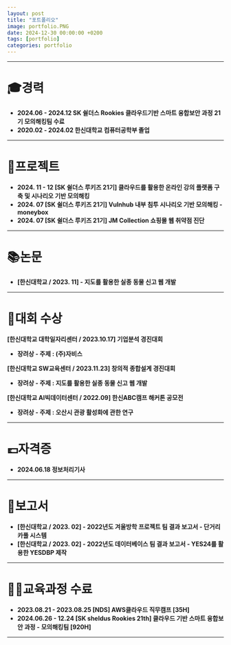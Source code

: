 ```yaml
---
layout: post
title: "포트폴리오"
image: portfolio.PNG
date: 2024-12-30 00:00:00 +0200
tags: [portfolio]
categories: portfolio
---
```



***

# **🎓경력**

- **2024.06 - 2024.12 SK 쉴더스 Rookies 클라우드기반 스마트 융합보안 과정 21기 모의해킹팀 수료**
- **2020.02 - 2024.02 한신대학교 컴퓨터공학부 졸업**

***

# **🎥프로젝트**

- **2024. 11 - 12 [SK 쉴더스 루키즈 21기] 클라우드를 활용한 온라인 강의 플랫폼 구축 및 시나리오 기반 모의해킹**
- **2024. 07 [SK 쉴더스 루키즈 21기] Vulnhub 내부 침투 시나리오 기반 모의해킹 - moneybox**
- **2024. 07 [SK 쉴더스 루키즈 21기] JM Collection 쇼핑몰 웹 취약점 진단**

***

# **📚논문**

- **[한신대학교 / 2023. 11] - 지도를 활용한 실종 동물 신고 웹 개발**

***

# **🏅대회 수상**

**[한신대학교 대학일자리센터 / 2023.10.17] 기업분석 경진대회**

- **장려상 - 주제 : (주)자비스**

**[한신대학교 SW교육센터 / 2023.11.23] 창의적 종합설계 경진대회**

- **장려상 - 주제 : 지도를 활용한 실종 동물 신고 웹 개발**

**[한신대학교 AI빅데이터센터 / 2022.09] 한신ABC캠프 해커톤 공모전**

- **장려상 - 주제 : 오산시 관광 활성화에 관한 연구**

***

# **💷자격증**

- **2024.06.18 정보처리기사**

***

# **📄보고서**

- **[한신대학교 / 2023. 02] - 2022년도 겨울방학 프로젝트 팀 결과 보고서 - 단거리 카풀 시스템**
- **[한신대학교 / 2023. 02] - 2022년도 데이터베이스 팀 결과 보고서 - YES24를 활용한 YESDBP 제작**

***

# **👨‍🎓교육과정 수료**

- **2023.08.21 - 2023.08.25 [NDS] AWS클라우드 직무캠프 [35H]**
- **2024.06.26 - 12.24 [SK sheldus Rookies 21th] 클라우드 기반 스마트 융합보안 과정 - 모의해킹팀 [920H]**

***

<!-- {% highlight markdown %}
## Heading first level
### Heading second level
#### Heading third level
{% endhighlight %}

***

#### Lists

###### Ordered list example:

1. Poutine drinking vinegar bitters.
2. Coloring book distillery fanny pack.
3. Venmo biodiesel gentrify enamel pin meditation.
4. Jean shorts shaman listicle pickled portland.
5. Salvia mumblecore brunch iPhone migas.

###### Unordered list example:

* Bitters semiotics vice thundercats synth.
* Literally cred narwhal bitters wayfarers.
* Kale chips chartreuse paleo tbh street art marfa.
* Mlkshk polaroid sriracha brooklyn.
* Pug you probably haven't heard of them air plant man bun.

{% highlight markdown %}
1. Order list item 1
2. Order list item 1

* Unordered list item 1
* Unordered list item 2
{% endhighlight %}

***

#### Quotes

###### A quote looks like this:

> Never put off till tomorrow what may be done day after tomorrow just as well. — Mark Twain

***

#### Syntax Highlighter

{% highlight js %}
  $('.top').click(function () {
    $('html, body').stop().animate({ scrollTop: 0 }, 'slow', 'swing');
  });
  $(window).scroll(function () {
    if ($(this).scrollTop() > $(window).height()) {
      $('.top').addClass("top-active");
    } else {
      $('.top').removeClass("top-active");
    };
  });
{% endhighlight %}

***

#### Images

![]({{site.baseurl}}/images/2.jpg)

***

#### Videos

###### Youtube

<iframe src="https://www.youtube.com/embed/iWowJBRMtpc" frameborder="0" allowfullscreen></iframe> -->
